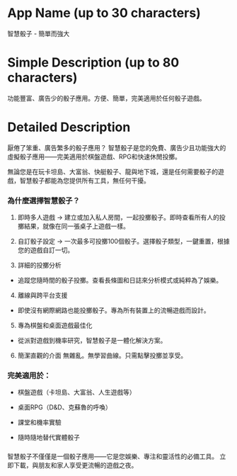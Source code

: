 # App Name (up to 30 characters)
智慧骰子 - 簡單而強大

# Simple Description (up to 80 characters)
功能豐富、廣告少的骰子應用。方便、簡單，完美適用於任何骰子遊戲。

# Detailed Description

厭倦了笨重、廣告繁多的骰子應用？
智慧骰子是您的免費、廣告少且功能強大的虛擬骰子應用——完美適用於棋盤遊戲、RPG和快速休閒投擲。

無論您是在玩卡坦島、大富翁、快艇骰子、龍與地下城，還是任何需要骰子的遊戲，智慧骰子都能為您提供所有工具，無任何干擾。

### 為什麼選擇智慧骰子？
1. 即時多人遊戲
-> 建立或加入私人房間，一起投擲骰子。即時查看所有人的投擲結果，就像在同一張桌子上遊戲一樣。

2. 自訂骰子設定
-> 一次最多可投擲100個骰子。選擇骰子類型，一鍵重置，根據您的遊戲自訂一切。

3. 詳細的投擲分析
- 追蹤您隨時間的骰子投擲。查看長條圖和日誌來分析模式或純粹為了娛樂。

4. 離線與跨平台支援
- 即使沒有網際網路也能投擲骰子。專為所有裝置上的流暢遊戲而設計。

5. 專為棋盤和桌面遊戲最佳化
- 從派對遊戲到機率研究，智慧骰子是一體化解決方案。

6. 簡潔直觀的介面
無雜亂。無學習曲線。只需點擊投擲並享受。

### 完美適用於：
- 棋盤遊戲（卡坦島、大富翁、人生遊戲等）

- 桌面RPG（D&D、克蘇魯的呼喚）

- 課堂和機率實驗

- 隨時隨地替代實體骰子

###
智慧骰子不僅僅是一個骰子應用——它是您娛樂、專注和靈活性的必備工具。
立即下載，與朋友和家人享受更流暢的遊戲之夜。 